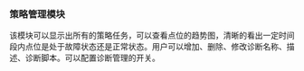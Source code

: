 ### 策略管理模块

该模块可以显示出所有的策略任务，可以查看点位的趋势图，清晰的看出一定时间段内点位是处于故障状态还是正常状态。用户可以增加、删除、修改诊断名称、描述、诊断脚本。可以配置诊断管理的开关。

